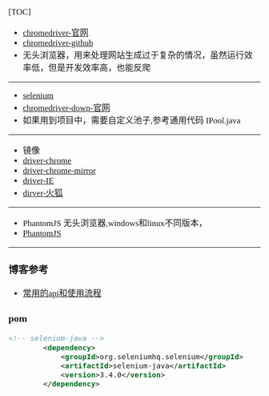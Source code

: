 <span  style="font-family: Simsun,serif; font-size: 17px; ">

[TOC]

- [chromedriver-官网](http://www.selenium.org.cn/)
- [chromedriver-github](https://github.com/bayandin/chromedriver)
- 无头浏览器，用来处理网站生成过于复杂的情况，虽然运行效率低，但是开发效率高，也能反爬

---

- [selenium](https://www.selenium.dev/)
- [chromedriver-down-官网](https://chromedriver.chromium.org/downloads)
- 如果用到项目中，需要自定义池子,参考通用代码 IPool.java

---

- 镜像
- [driver-chrome](http://chromedriver.storage.googleapis.com/index.html)
- [driver-chrome-mirror](https://registry.npmmirror.com/binary.html?path=chromedriver/)
- [driver-IE](http://selenium-release.storage.googleapis.com/index.html)
- [dirver-火狐](https://github.com/mozilla/geckodriver/releases/)
---

- PhantomJS 无头浏览器,windows和linux不同版本，
- [PhantomJS](https://phantomjs.org/download.html)

---
### 博客参考

- [常用的api和使用流程](https://blog.csdn.net/qq_22003641/article/details/79137327)

### pom
~~~xml
<!-- selenium-java -->
        <dependency>
            <groupId>org.seleniumhq.selenium</groupId>
            <artifactId>selenium-java</artifactId>
            <version>3.4.0</version>
        </dependency>
~~~

</span>